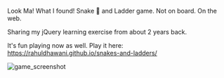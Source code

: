 Look Ma! What I found! Snake :snake: and Ladder game. Not on board. On the web.

Sharing my jQuery learning exercise from about 2 years back.

It's fun playing now as well. Play it here: https://rahuldhawani.github.io/snakes-and-ladders/

![game_screenshot](https://github.com/charan4567890/Snake_and_ladder.git)
